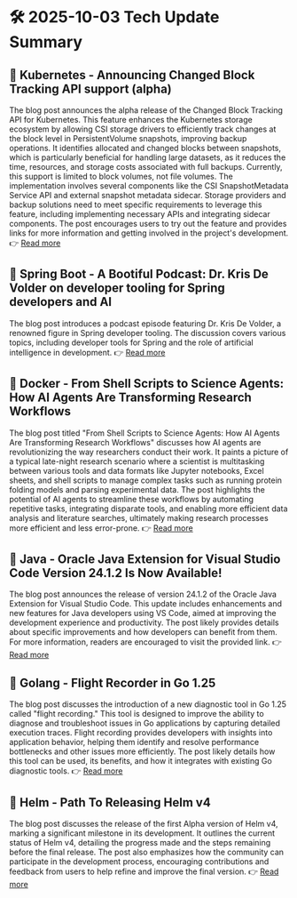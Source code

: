 # 🛠️ 2025-10-03 Tech Update Summary

## 🔹 Kubernetes - Announcing Changed Block Tracking API support (alpha)
The blog post announces the alpha release of the Changed Block Tracking API for Kubernetes. This feature enhances the Kubernetes storage ecosystem by allowing CSI storage drivers to efficiently track changes at the block level in PersistentVolume snapshots, improving backup operations. It identifies allocated and changed blocks between snapshots, which is particularly beneficial for handling large datasets, as it reduces the time, resources, and storage costs associated with full backups. Currently, this support is limited to block volumes, not file volumes. The implementation involves several components like the CSI SnapshotMetadata Service API and external snapshot metadata sidecar. Storage providers and backup solutions need to meet specific requirements to leverage this feature, including implementing necessary APIs and integrating sidecar components. The post encourages users to try out the feature and provides links for more information and getting involved in the project's development.
👉 [Read more](https://kubernetes.io/blog/2025/09/25/csi-changed-block-tracking/)

## 🔹 Spring Boot - A Bootiful Podcast: Dr. Kris De Volder on developer tooling for Spring developers and AI
The blog post introduces a podcast episode featuring Dr. Kris De Volder, a renowned figure in Spring developer tooling. The discussion covers various topics, including developer tools for Spring and the role of artificial intelligence in development.
👉 [Read more](https://spring.io/blog/2025/10/02/a-bootiful-podcast-dr-kris-de-volder)

## 🔹 Docker - From Shell Scripts to Science Agents: How AI Agents Are Transforming Research Workflows
The blog post titled "From Shell Scripts to Science Agents: How AI Agents Are Transforming Research Workflows" discusses how AI agents are revolutionizing the way researchers conduct their work. It paints a picture of a typical late-night research scenario where a scientist is multitasking between various tools and data formats like Jupyter notebooks, Excel sheets, and shell scripts to manage complex tasks such as running protein folding models and parsing experimental data. The post highlights the potential of AI agents to streamline these workflows by automating repetitive tasks, integrating disparate tools, and enabling more efficient data analysis and literature searches, ultimately making research processes more efficient and less error-prone.
👉 [Read more](https://www.docker.com/blog/ai-science-agents-research-workflows/)

## 🔹 Java - Oracle Java Extension for Visual Studio Code Version 24.1.2 Is Now Available!
The blog post announces the release of version 24.1.2 of the Oracle Java Extension for Visual Studio Code. This update includes enhancements and new features for Java developers using VS Code, aimed at improving the development experience and productivity. The post likely provides details about specific improvements and how developers can benefit from them. For more information, readers are encouraged to visit the provided link.
👉 [Read more](https://inside.java/2025/10/01/java-vscode-extension-update/)

## 🔹 Golang - Flight Recorder in Go 1.25
The blog post discusses the introduction of a new diagnostic tool in Go 1.25 called "flight recording." This tool is designed to improve the ability to diagnose and troubleshoot issues in Go applications by capturing detailed execution traces. Flight recording provides developers with insights into application behavior, helping them identify and resolve performance bottlenecks and other issues more efficiently. The post likely details how this tool can be used, its benefits, and how it integrates with existing Go diagnostic tools.
👉 [Read more](https://go.dev/blog/flight-recorder)

## 🔹 Helm - Path To Releasing Helm v4
The blog post discusses the release of the first Alpha version of Helm v4, marking a significant milestone in its development. It outlines the current status of Helm v4, detailing the progress made and the steps remaining before the final release. The post also emphasizes how the community can participate in the development process, encouraging contributions and feedback from users to help refine and improve the final version.
👉 [Read more](https://helm.sh/blog/path-to-helm-v4/)

